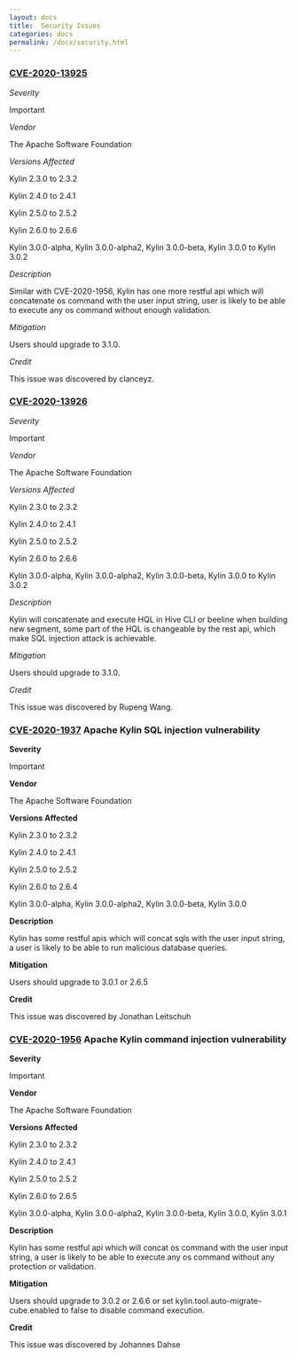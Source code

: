 ```yaml
---
layout: docs
title:  Security Issues
categories: docs
permalink: /docs/security.html
---
```


### [CVE-2020-13925](https://cve.mitre.org/cgi-bin/cvename.cgi?name=CVE-2020-13925)

_Severity_

Important

_Vendor_

The Apache Software Foundation

_Versions Affected_

Kylin 2.3.0 to 2.3.2

Kylin 2.4.0 to 2.4.1

Kylin 2.5.0 to 2.5.2

Kylin 2.6.0 to 2.6.6

Kylin 3.0.0-alpha, Kylin 3.0.0-alpha2, Kylin 3.0.0-beta, Kylin 3.0.0 to Kylin 3.0.2

_Description_

Similar with CVE-2020-1956, Kylin has one more restful api which will concatenate os command with the user
input string, user is likely to be able to execute any os command without enough validation.

_Mitigation_

Users should upgrade to 3.1.0.

_Credit_

This issue was discovered by clanceyz.


### [CVE-2020-13926]((https://cve.mitre.org/cgi-bin/cvename.cgi?name=CVE-2020-13925))

_Severity_

Important

_Vendor_

The Apache Software Foundation

_Versions Affected_

Kylin 2.3.0 to 2.3.2

Kylin 2.4.0 to 2.4.1

Kylin 2.5.0 to 2.5.2

Kylin 2.6.0 to 2.6.6

Kylin 3.0.0-alpha, Kylin 3.0.0-alpha2, Kylin 3.0.0-beta, Kylin 3.0.0 to Kylin 3.0.2

_Description_

Kylin will concatenate and execute HQL in Hive CLI or beeline when building new segment, some part of the HQL is changeable by the rest api, which make SQL injection attack is achievable.

_Mitigation_

Users should upgrade to 3.1.0.

_Credit_

This issue was discovered by Rupeng Wang.

### [CVE-2020-1937](https://cve.mitre.org/cgi-bin/cvename.cgi?name=CVE-2020-1937) Apache Kylin SQL injection vulnerability

__Severity__

Important

__Vendor__

The Apache Software Foundation


__Versions Affected__

Kylin 2.3.0 to 2.3.2

Kylin 2.4.0 to 2.4.1

Kylin 2.5.0 to 2.5.2

Kylin 2.6.0 to 2.6.4

Kylin 3.0.0-alpha, Kylin 3.0.0-alpha2, Kylin 3.0.0-beta, Kylin 3.0.0

__Description__

Kylin has some restful apis which will concat sqls with the user input string, a user is likely to be able to run malicious database queries.

__Mitigation__

Users should upgrade to 3.0.1 or 2.6.5

__Credit__

This issue was discovered by ﻿Jonathan Leitschuh

### [CVE-2020-1956](https://cve.mitre.org/cgi-bin/cvename.cgi?name=CVE-2020-1956) Apache Kylin command injection vulnerability

__Severity__


Important

__Vendor__

The Apache Software Foundation

__Versions Affected__

Kylin 2.3.0 to 2.3.2

Kylin 2.4.0 to 2.4.1

Kylin 2.5.0 to 2.5.2

Kylin 2.6.0 to 2.6.5

Kylin 3.0.0-alpha, Kylin 3.0.0-alpha2, Kylin 3.0.0-beta, Kylin 3.0.0, Kylin 3.0.1

__Description__

Kylin has some restful api which will concat os command with the user input string, a user is likely to be able to execute any os command without any protection or validation.

__Mitigation__

Users should upgrade to 3.0.2 or 2.6.6 or set kylin.tool.auto-migrate-cube.enabled to false to disable command execution. 

__Credit__

This issue was discovered by ﻿Johannes Dahse

